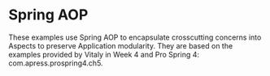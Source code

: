 # Spring AOP

These examples use Spring AOP to encapsulate crosscutting concerns into Aspects to preserve Application modularity. They are based on the examples provided by Vitaly in Week 4 and Pro Spring 4: com.apress.prospring4.ch5.
